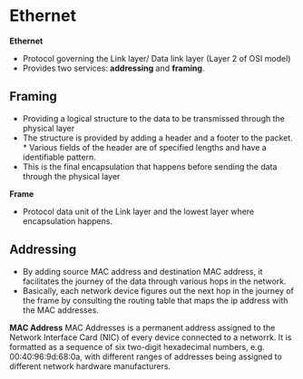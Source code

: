 # Ethernet

__Ethernet__
* Protocol governing the Link layer/ Data link layer (Layer 2 of OSI model)
* Provides two services: __addressing__ and __framing__.

## Framing
* Providing a logical structure to the data to be transmissed through the physical layer
* The structure is provided by adding a header and a footer to the packet. * Various fields of the header are of specified lengths and have a identifiable pattern.
* This is the final encapsulation that happens before sending the data through the physical layer

__Frame__
* Protocol data unit of the Link layer and the lowest layer where encapsulation happens.

## Addressing
* By adding source MAC address and destination MAC address, it facilitates the journey of the data through various hops in the network.
* Basically, each network device figures out the next hop in the journey of the frame by consulting the routing table that maps the ip address with the MAC addresses. 

__MAC Address__
MAC Addresses is a permanent address assigned to the Network Interface Card (NIC) of every device connected to a networrk. It is formatted as a sequence of six two-digit hexadecimal numbers, e.g. 00:40:96:9d:68:0a, with different ranges of addresses being assigned to different network hardware manufacturers.